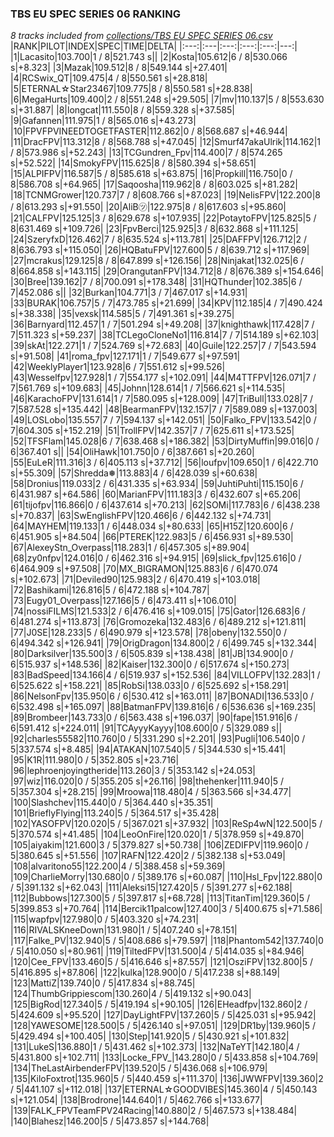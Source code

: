 ### TBS EU SPEC SERIES 06 RANKING
*8 tracks included from [collections/TBS EU SPEC SERIES 06.csv](/collections/TBS%20EU%20SPEC%20SERIES%2006.csv)*
|RANK|PILOT|INDEX|SPEC|TIME|DELTA|
|:---:|:---|:---:|:---:|:---:|---:|
|1|Lacasito|103.700|1 / 8|521.743 s||
|2|Kosta|105.612|6 / 8|530.066 s|+8.323|
|3|Mazak|109.512|8 / 8|549.144 s|+27.401|
|4|RCSwix_QT|109.475|4 / 8|550.561 s|+28.818|
|5|ETERNAL☆Star23467|109.775|8 / 8|550.581 s|+28.838|
|6|MegaHurts|109.400|2 / 8|551.248 s|+29.505|
|7|mv|110.137|5 / 8|553.630 s|+31.887|
|8|longcat|111.550|8 / 8|559.328 s|+37.585|
|9|Gafannen|111.975|1 / 8|565.016 s|+43.273|
|10|FPVFPVINEEDTOGETFASTER|112.862|0 / 8|568.687 s|+46.944|
|11|DracFPV|113.312|8 / 8|568.788 s|+47.045|
|12|Smurf47akaUlrik|114.162|1 / 8|573.986 s|+52.243|
|13|TCGundren_Fpv|114.400|7 / 8|574.265 s|+52.522|
|14|SmokyFPV|115.625|8 / 8|580.394 s|+58.651|
|15|ALPIFPV|116.587|5 / 8|585.618 s|+63.875|
|16|Propkill|116.750|0 / 8|586.708 s|+64.965|
|17|Saqoosha|119.962|8 / 8|603.025 s|+81.282|
|18|TCNMGrower|120.737|7 / 8|608.766 s|+87.023|
|19|NelisFPV|122.200|8 / 8|613.293 s|+91.550|
|20|AliB㋡|122.975|8 / 8|617.603 s|+95.860|
|21|CALFPV|125.125|3 / 8|629.678 s|+107.935|
|22|PotaytoFPV|125.825|5 / 8|631.469 s|+109.726|
|23|FpvBerci|125.925|3 / 8|632.868 s|+111.125|
|24|SzeryfxD|126.462|7 / 8|635.524 s|+113.781|
|25|DAFFPV|126.712|2 / 8|636.793 s|+115.050|
|26|HQBatuFPV|127.600|5 / 8|639.712 s|+117.969|
|27|mcrakus|129.125|8 / 8|647.899 s|+126.156|
|28|Ninjakat|132.025|6 / 8|664.858 s|+143.115|
|29|OrangutanFPV|134.712|8 / 8|676.389 s|+154.646|
|30|Bree|139.162|7 / 8|700.091 s|+178.348|
|31|HQThunder|102.385|6 / 7|452.086 s||
|32|Burkan|104.771|3 / 7|467.017 s|+14.931|
|33|BURAK|106.757|5 / 7|473.785 s|+21.699|
|34|KPV|112.185|4 / 7|490.424 s|+38.338|
|35|vexsk|114.585|5 / 7|491.361 s|+39.275|
|36|Barnyard|112.457|1 / 7|501.294 s|+49.208|
|37|knighthawk|117.428|7 / 7|511.323 s|+59.237|
|38|TCLegoCloneNo1|116.814|7 / 7|514.189 s|+62.103|
|39|skAt|122.271|1 / 7|524.769 s|+72.683|
|40|Guile|122.257|7 / 7|543.594 s|+91.508|
|41|roma_fpv|127.171|1 / 7|549.677 s|+97.591|
|42|WeeklyPlayer1|123.928|6 / 7|551.612 s|+99.526|
|43|Wesselfpv|127.928|1 / 7|554.177 s|+102.091|
|44|M4TTFPV|126.071|7 / 7|561.769 s|+109.683|
|45|Johnn|128.614|1 / 7|566.621 s|+114.535|
|46|KarachoFPV|131.614|1 / 7|580.095 s|+128.009|
|47|TriBull|133.028|7 / 7|587.528 s|+135.442|
|48|BearmanFPV|132.157|7 / 7|589.089 s|+137.003|
|49|LOSLobo|135.557|7 / 7|594.137 s|+142.051|
|50|Falko_FPV|133.542|0 / 7|604.305 s|+152.219|
|51|TrollFPV|142.357|7 / 7|625.611 s|+173.525|
|52|TFSFlam|145.028|6 / 7|638.468 s|+186.382|
|53|DirtyMuffin|99.016|0 / 6|367.401 s||
|54|OliHawk|101.750|0 / 6|387.661 s|+20.260|
|55|EuLeR|111.316|3 / 6|405.113 s|+37.712|
|56|loufpv|109.650|1 / 6|422.710 s|+55.309|
|57|Shredda❅|113.883|4 / 6|428.039 s|+60.638|
|58|Dronius|119.033|2 / 6|431.335 s|+63.934|
|59|JuhtiPuhti|115.150|6 / 6|431.987 s|+64.586|
|60|MarianFPV|111.183|3 / 6|432.607 s|+65.206|
|61|tijofpv|116.866|0 / 6|437.614 s|+70.213|
|62|SOMi|117.783|6 / 6|438.238 s|+70.837|
|63|SwEnglishFPV|120.466|6 / 6|442.132 s|+74.731|
|64|MAYHEM|119.133|1 / 6|448.034 s|+80.633|
|65|H15Z|120.600|6 / 6|451.905 s|+84.504|
|66|PTEREK|122.983|5 / 6|456.931 s|+89.530|
|67|AlexeyStn_Overpass|118.283|1 / 6|457.305 s|+89.904|
|68|zy0nfpv|124.016|0 / 6|462.316 s|+94.915|
|69|slick_fpv|125.616|0 / 6|464.909 s|+97.508|
|70|MX_BIGRAMON|125.883|6 / 6|470.074 s|+102.673|
|71|Deviled90|125.983|2 / 6|470.419 s|+103.018|
|72|Bashikami|126.816|5 / 6|472.188 s|+104.787|
|73|Eugy01_Overpass|127.166|5 / 6|473.411 s|+106.010|
|74|nossiFILMS|121.533|2 / 6|476.416 s|+109.015|
|75|Gator|126.683|6 / 6|481.274 s|+113.873|
|76|Gromozeka|132.483|6 / 6|489.212 s|+121.811|
|77|J0SE|128.233|5 / 6|490.979 s|+123.578|
|78|obeny|132.550|0 / 6|494.342 s|+126.941|
|79|OrigDragon|134.800|2 / 6|499.745 s|+132.344|
|80|Darksilver|135.500|3 / 6|505.839 s|+138.438|
|81|JB|134.900|0 / 6|515.937 s|+148.536|
|82|Kaiser|132.300|0 / 6|517.674 s|+150.273|
|83|BadSpeed|134.166|4 / 6|519.937 s|+152.536|
|84|VILLOFPV|132.283|1 / 6|525.622 s|+158.221|
|85|RobSi|138.033|0 / 6|525.692 s|+158.291|
|86|NelsonFpv|135.950|6 / 6|530.412 s|+163.011|
|87|BONADI|136.533|0 / 6|532.498 s|+165.097|
|88|BatmanFPV|139.816|6 / 6|536.636 s|+169.235|
|89|Brombeer|143.733|0 / 6|563.438 s|+196.037|
|90|fape|151.916|6 / 6|591.412 s|+224.011|
|91|TCAyyyKayyy|108.600|0 / 5|329.089 s||
|92|charles55582|110.760|0 / 5|331.290 s|+2.201|
|93|Pugli|106.540|0 / 5|337.574 s|+8.485|
|94|ATAKAN|107.540|5 / 5|344.530 s|+15.441|
|95|K1R|111.980|0 / 5|352.805 s|+23.716|
|96|lephroenjoyingtheride|113.260|3 / 5|353.142 s|+24.053|
|97|wiz|116.020|0 / 5|355.205 s|+26.116|
|98|thehenker|111.940|5 / 5|357.304 s|+28.215|
|99|Mroowa|118.480|4 / 5|363.566 s|+34.477|
|100|Slashchev|115.440|0 / 5|364.440 s|+35.351|
|101|BrieflyFlying|113.240|5 / 5|364.517 s|+35.428|
|102|YASOFPV|120.020|5 / 5|367.021 s|+37.932|
|103|ReSp4wN|122.500|5 / 5|370.574 s|+41.485|
|104|LeoOnFire|120.020|1 / 5|378.959 s|+49.870|
|105|aiyakim|121.600|3 / 5|379.827 s|+50.738|
|106|ZEDIFPV|119.960|0 / 5|380.645 s|+51.556|
|107|RAFN|122.420|2 / 5|382.138 s|+53.049|
|108|alvaritono55|122.200|4 / 5|388.458 s|+59.369|
|109|CharlieMorry|130.680|0 / 5|389.176 s|+60.087|
|110|Hsl_Fpv|122.880|0 / 5|391.132 s|+62.043|
|111|Aleksi15|127.420|5 / 5|391.277 s|+62.188|
|112|Bubbows|127.300|5 / 5|397.817 s|+68.728|
|113|TitanTim|129.360|5 / 5|399.853 s|+70.764|
|114|Bercik11palcow|127.400|3 / 5|400.675 s|+71.586|
|115|wapfpv|127.980|0 / 5|403.320 s|+74.231|
|116|RIVALSKneeDown|131.980|1 / 5|407.240 s|+78.151|
|117|Falke_PV|132.940|5 / 5|408.686 s|+79.597|
|118|Phantom542|137.740|0 / 5|410.050 s|+80.961|
|119|TiltedFPV|131.500|4 / 5|414.035 s|+84.946|
|120|Cee_FPV|133.460|5 / 5|416.646 s|+87.557|
|121|OsziFPV|132.800|5 / 5|416.895 s|+87.806|
|122|kulka|128.900|0 / 5|417.238 s|+88.149|
|123|MattiZ|139.740|0 / 5|417.834 s|+88.745|
|124|ThumbGrippiescom|130.260|4 / 5|419.132 s|+90.043|
|125|BigRod|127.340|5 / 5|419.194 s|+90.105|
|126|EHeadfpv|132.860|2 / 5|424.609 s|+95.520|
|127|DayLightFPV|137.260|5 / 5|425.031 s|+95.942|
|128|YAWESOME|128.500|5 / 5|426.140 s|+97.051|
|129|DR1by|139.960|5 / 5|429.494 s|+100.405|
|130|Step|141.920|5 / 5|430.921 s|+101.832|
|131|LukeS|136.880|1 / 5|431.462 s|+102.373|
|132|NaTeYT|142.180|4 / 5|431.800 s|+102.711|
|133|Locke_FPV_|143.280|0 / 5|433.858 s|+104.769|
|134|TheLastAirbenderFPV|139.520|5 / 5|436.068 s|+106.979|
|135|KiloFoxtrot|135.960|5 / 5|440.459 s|+111.370|
|136|JWWFPV|139.360|2 / 5|441.107 s|+112.018|
|137|ETERNAL☆GOODVIBES|145.360|4 / 5|450.143 s|+121.054|
|138|Brodrone|144.640|1 / 5|462.766 s|+133.677|
|139|FALK_FPVTeamFPV24Racing|140.880|2 / 5|467.573 s|+138.484|
|140|Blahesz|146.200|5 / 5|473.857 s|+144.768|
